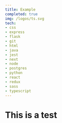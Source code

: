 ```yaml
---
title: Example
completed: true
img: /logos/ts.svg
tech:
- css
- express
- flask
- git
- html
- java
- jest
- next
- node
- postgres
- python
- react
- redux
- sass
- typescript
---
```

# This is a test